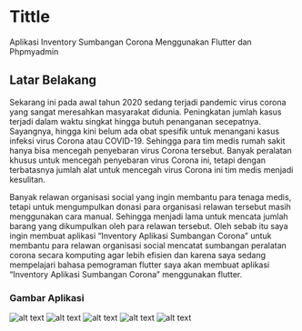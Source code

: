 # Tittle
Aplikasi Inventory Sumbangan Corona Menggunakan Flutter dan Phpmyadmin

## Latar Belakang

  Sekarang ini pada awal tahun 2020 sedang terjadi pandemic virus corona yang sangat meresahkan masyarakat didunia. Peningkatan jumlah kasus terjadi dalam waktu singkat hingga butuh penanganan secepatnya. Sayangnya, hingga kini belum ada obat spesifik untuk menangani kasus infeksi virus Corona atau COVID-19. Sehingga para tim medis rumah sakit hanya bisa mencegah penyebaran virus Corona tersebut. Banyak peralatan khusus untuk mencegah penyebaran virus Corona ini, tetapi dengan  terbatasnya jumlah alat untuk mencegah virus Corona ini tim medis menjadi kesulitan. 
  
  Banyak relawan organisasi social yang ingin membantu para tenaga medis, tetapi untuk mengumpulkan donasi para organisasi relawan tersebut masih menggunakan cara manual. Sehingga menjadi lama untuk mencata jumlah barang yang dikumpulkan oleh para relawan tersebut. Oleh sebab itu saya ingin membuat aplikasi “Inventory Aplikasi Sumbangan Corona” untuk membantu para relawan organisasi social mencatat sumbangan peralatan corona secara komputing agar lebih efisien dan karena saya sedang mempelajari bahasa pemograman flutter saya akan membuat aplikasi “Inventory Aplikasi Sumbangan Corona” menggunakan flutter.
  
  ### Gambar Aplikasi
  
  
 ![alt text]("https://github.com/topanmulia/uas-advanced-mobile-flutter/blob/master/menu.jpeg")
 ![alt text]("https://github.com/topanmulia/uas-advanced-mobile-flutter/blob/master/delete.jpeg")
 ![alt text]("https://github.com/topanmulia/uas-advanced-mobile-flutter/blob/master/2.jpeg")
 ![alt text]("https://github.com/topanmulia/uas-advanced-mobile-flutter/blob/master/3.jpeg")
 ![alt text]("https://github.com/topanmulia/uas-advanced-mobile-flutter/blob/master/4.jpeg")
